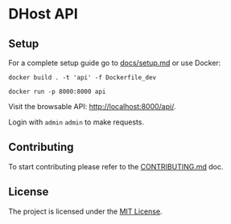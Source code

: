 # DHost API

## Setup

For a complete setup guide go to [docs/setup.md](./docs/setup.md) or use Docker:

```
docker build . -t 'api' -f Dockerfile_dev
```

```
docker run -p 8000:8000 api
```

Visit the browsable API: [http://localhost:8000/api/](http://localhost:8000/api/).

Login with `admin` `admin` to make requests.

## Contributing

To start contributing please refer to the [CONTRIBUTING.md](./CONTRIBUTING.md) doc.

## License

The project is licensed under the [MIT License](./LICENSE).
